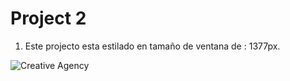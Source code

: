 # Project 2
1. Este projecto esta estilado en tamaño de ventana de : 1377px.

![Creative Agency](Referencia.png)